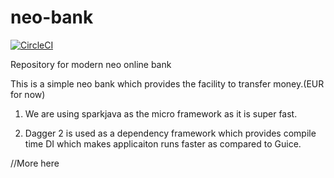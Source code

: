 # neo-bank
[![CircleCI](https://circleci.com/gh/saket88/neo-bank.svg?style=svg)](https://circleci.com/gh/saket88/neo-bank)

Repository for modern neo online bank


This is a simple neo bank which provides the facility to transfer money.(EUR for now)


1. We are using sparkjava as the micro framework as it is super fast.

2. Dagger 2 is used as a dependency framework which provides compile time DI which makes applicaiton runs faster as compared to Guice.

//More here
